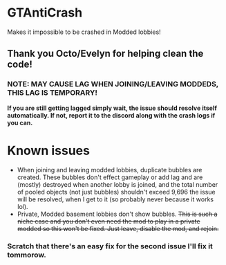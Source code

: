 # GTAntiCrash
Makes it impossible to be crashed in Modded lobbies!
## Thank you Octo/Evelyn for helping clean the code!
### NOTE: MAY CAUSE LAG WHEN JOINING/LEAVING MODDEDS, THIS LAG IS TEMPORARY!
**If you are still getting lagged simply wait, the issue should resolve itself automatically. If not, report it to the discord along with the crash logs if you can.**

# Known issues
- When joining and leaving modded lobbies, duplicate bubbles are created. These bubbles don't effect gameplay or add lag and are (mostly) destroyed when another lobby is joined, and the total number of pooled objects (not just bubbles) shouldn't exceed 9,696 the issue will be resolved, when I get to it (so probably never because it works lol).
- Private, Modded basement lobbies don't show bubbles. ~~This is such a niche case and you don't even need the mod to play in a private modded so this won't be fixed. Just leave, disable the mod, and rejoin.~~
### Scratch that there's an easy fix for the second issue I'll fix it tommorow. ###
